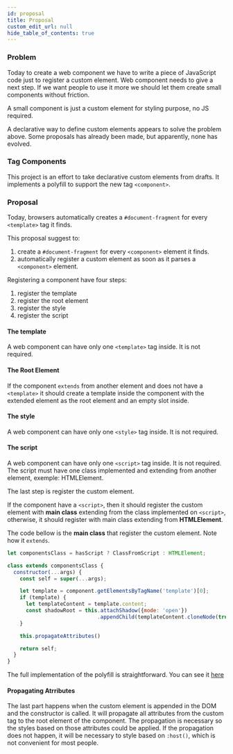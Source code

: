 ```yaml
---
id: proposal
title: Proposal
custom_edit_url: null
hide_table_of_contents: true
---
```


### Problem

Today to create a web component we have to write a piece of JavaScript code just to register a custom element.
Web component needs to give a next step. If we want people to use it more we should let them create
small components without friction.

A small component is just a custom element for styling purpose, no JS required.

A declarative way to define custom elements appears to solve the problem above.
Some proposals has already been made, but apparently, none has evolved.

### Tag Components

This project is an effort to take declarative custom elements from drafts.
It implements a polyfill to support the new tag `<component>`.

### Proposal

Today, browsers automatically creates a `#document-fragment` for every `<template>` tag it finds.

This proposal suggest to:

1. create a `#document-fragment` for every `<component>` element it finds.
2. automatically register a custom element as soon as it parses a `<component>` element.

Registering a component have four steps:
1. register the template
2. register the root element
3. register the style
4. register the script

#### The template
A web component can have only one `<template>` tag inside. It is not required.

#### The Root Element
If the component `extends` from another element and does not have a `<template>` it should
create a template inside the component with the extended element as the root element and an empty slot inside.

#### The style
A web component can have only one `<style>` tag inside. It is not required.

#### The script
A web component can have only one `<script>` tag inside. It is not required.
The script must have one class implemented and extending from another element, exemple: HTMLElement.

The last step is register the custom element.

If the component have a `<script>`, then it should register the custom element with **main class** extending
from the class implemented on `<script>`, otherwise, it should register with main class extending from **HTMLElement**.

The code bellow is the **main class** that register the custom element. Note how it `extends`.

```javascript
let componentsClass = hasScript ? ClassFromScript : HTMLElement;

class extends componentsClass {
  constructor(...args) {
    const self = super(...args);

    let template = component.getElementsByTagName('template')[0];
    if (template) {
      let templateContent = template.content;
      const shadowRoot = this.attachShadow({mode: 'open'})
                             .appendChild(templateContent.cloneNode(true));
    }

    this.propagateAttributes()

    return self;
  }
}
```

The full implementation of the polyfill is straightforward. You can see it
[here](https://github.com/emanuelhfarias/tag-components/blob/master/component-polyfill.js)


#### Propagating Atrributes

The last part happens when the custom element is appended in the DOM and the constructor is called.
It will propagate all attributes from the custom tag to the root element of the component.
The propagation is necessary so the styles based on those attributes could be applied.
If the propagation does not happen, it will be necessary to style based on `:host()`, which is not convenient
for most people.
